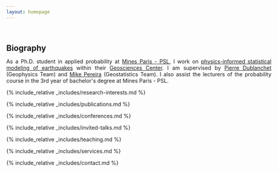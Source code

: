 ```yaml
---
layout: homepage
---
```


<h1 id="biography"></h1>

<h2 style="margin: 60px 0px 10px;">Biography</h2>

<div style="width: 700px;">
<p style="text-align: justify;">
As a Ph.D. student in applied probability at 
<a href="https://www.minesparis.psl.eu/">Mines Paris - PSL</a>, 
I work on 
<a href="https://nicolas-girard.github.io/assets/files/physics-informed_statistical_modeling_earthquakes_.pdf">
physics-informed statistical modeling of earthquakes</a> within their 
<a href="https://www.geosciences.minesparis.psl.eu/en/home/">Geosciences Center</a>. 
I am supervised by 
<a href="https://cv.hal.science/pierre-dublanchet">Pierre Dublanchet</a> 
(Geophysics Team) and 
<a href="https://mike-pereira.github.io/">Mike Pereira</a> 
(Geostatistics Team). I also assist the lecturers of the probability course in the 3rd year of bachelor's degree at Mines Paris - PSL.
</p>
</div>
<!--
<strong style="color:#e74d3c; font-weight:600"><strong style="color:#e74d3c; font-weight:600">I am currently on the 2023-2024 academic job market, looking for faculty positions in CS, CSE, ECE, IEOR, etc., related to Artificial Intelligence, Computer Vision, and Machine Learning. Please feel free to contact me if you are interested. I am also happy to give talks on my research in related seminars.</strong></strong>
-->

{% include_relative _includes/research-interests.md %}

{% include_relative _includes/publications.md %}

{% include_relative _includes/conferences.md %}

{% include_relative _includes/invited-talks.md %}

{% include_relative _includes/teaching.md %}

{% include_relative _includes/services.md %}

{% include_relative _includes/contact.md %}
